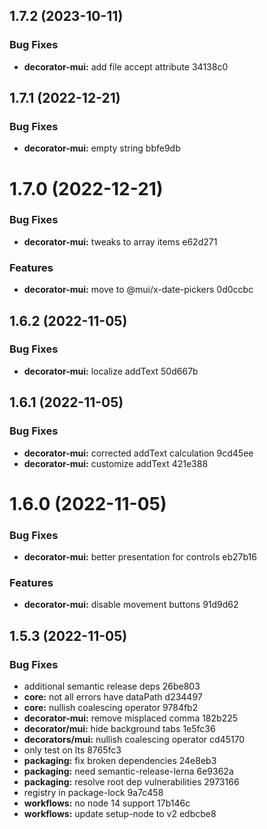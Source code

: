 ## 1.7.2 (2023-10-11)


### Bug Fixes

* **decorator-mui:** add file accept attribute 34138c0

## 1.7.1 (2022-12-21)


### Bug Fixes

* **decorator-mui:** empty string bbfe9db

# 1.7.0 (2022-12-21)


### Bug Fixes

* **decorator-mui:** tweaks to array items e62d271


### Features

* **decorator-mui:** move to @mui/x-date-pickers 0d0ccbc

## 1.6.2 (2022-11-05)


### Bug Fixes

* **decorator-mui:** localize addText 50d667b

## 1.6.1 (2022-11-05)


### Bug Fixes

* **decorator-mui:** corrected addText calculation 9cd45ee
* **decorator-mui:** customize addText 421e388

# 1.6.0 (2022-11-05)


### Bug Fixes

* **decorator-mui:** better presentation for controls eb27b16


### Features

* **decorator-mui:** disable movement buttons 91d9d62

## 1.5.3 (2022-11-05)


### Bug Fixes

* additional semantic release deps 26be803
* **core:** not all errors have dataPath d234497
* **core:** nullish coalescing operator 9784fb2
* **decorator-mui:** remove misplaced comma 182b225
* **decorator/mui:** hide background tabs 1e5fc36
* **decorators/mui:** nullish coalescing operator cd45170
* only test on lts 8765fc3
* **packaging:** fix broken dependencies 24e8eb3
* **packaging:** need semantic-release-lerna 6e9362a
* **packaging:** resolve root dep vulnerabilities 2973166
* registry in package-lock 9a7c458
* **workflows:** no node 14 support 17b146c
* **workflows:** update setup-node to v2 edbcbe8
